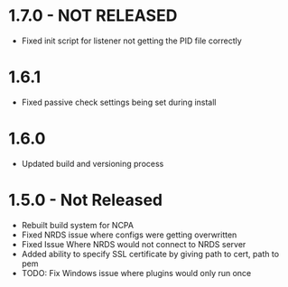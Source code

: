 1.7.0 - NOT RELEASED
====================
- Fixed init script for listener not getting the PID file correctly

1.6.1
==================
- Fixed passive check settings being set during install

1.6.0
==================
- Updated build and versioning process


1.5.0 - Not Released
==================
- Rebuilt build system for NCPA
- Fixed NRDS issue where configs were getting overwritten
- Fixed Issue Where NRDS would not connect to NRDS server
- Added ability to specify SSL certificate by giving path to cert, path to pem
- TODO: Fix Windows issue where plugins would only run once
